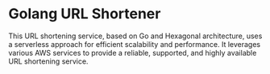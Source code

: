 # Golang URL Shortener

This URL shortening service, based on Go and Hexagonal architecture, uses a serverless approach for efficient scalability and performance. It leverages various AWS services to provide a reliable, supported, and highly available URL shortening service.